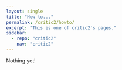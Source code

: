 ```yaml
---
layout: single
title: "How to..."
permalink: /critic2/howto/
excerpt: "This is one of critic2's pages."
sidebar:
  - repo: "critic2"
    nav: "critic2" 
---
```


Nothing yet!
